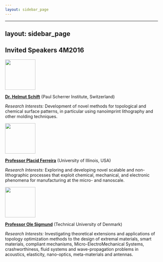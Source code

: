 ```yaml
---
layout: sidebar_page
---
```


---
layout: sidebar_page
---

## Invited Speakers 4M2016

<img src="https://www.psi.ch/lmn/PeopleDetailHelmutSchiftEN/igp_a925a735442ca127bd09147933b0e02d_helmut_schift.jpg" width="100px">

[**Dr. Helmut Schift**](https://www.psi.ch/lmn/helmut-schift) (Paul Scherrer Institute, Switzerland)


*Research Interests:* Development of novel methods for topological and chemical surface patterns, in particular using nanoimprint lithography and other molding techniques.

<img src="https://ws.engr.illinois.edu/directory/viewphoto/14640/150" width="100px">

[**Professor Placid Ferreira**](https://mechanical.illinois.edu/directory/faculty/pferreir) (University of Illinois, USA)

*Research Interests:* Exploring and developing novel scalable and non-lithographic processes that exploit chemical, mechanical, and electronic phenomena for manufacturing at the micro- and nanoscale.

<img src="http://www.dtu.dk/gimage.ashx?i=VHJ1ZV9ffHxfX2h0dHBzOi8vd3d3LmR0dWJhc2VuLmR0dS5kay9zaG93aW1hZ2UuYXNweD9pZD0yMjc4X198fF9fMTAzX198fF9fMTQwX198fF9fVHJ1ZV9ffHxfX0ZhbHNlX198fF9fRmFsc2VfX3x8X18wX198fF9fX198fF9fMA_:_3d_:_3d" width="100px">

[**Professor Ole Sigmund**](http://www.dtu.dk/english/Service/Phonebook/Person?id=2278&tab=1) (Technical University of Denmark)

*Research Interests:* Investigating theoretical extensions and
applications of topology optimization methods to the design of extremal
materials, smart materials, compliant mechanisms, Micro-ElectroMechanical
Systems, crashworthiness, fluid systems and wave-propagation
problems in acoustics, elasticity, nano-optics, meta-materials and antennas.